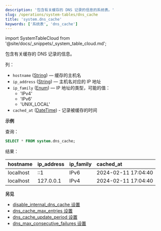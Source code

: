 ```yaml
---
description: '包含有关缓存的 DNS 记录的信息的系统表。'
slug: /operations/system-tables/dns_cache
title: 'system.dns_cache'
keywords: ['系统表', 'dns_cache']
---
```

import SystemTableCloud from '@site/docs/_snippets/_system_table_cloud.md';

<SystemTableCloud/>

包含有关缓存的 DNS 记录的信息。

列：

- `hostname` ([String](../../sql-reference/data-types/string.md)) — 缓存的主机名
- `ip_address` ([String](../../sql-reference/data-types/string.md)) — 主机名对应的 IP 地址
- `ip_family` ([Enum](../../sql-reference/data-types/enum.md)) — IP 地址的类型，可能的值：
   - 'IPv4'
   - 'IPv6'
   - 'UNIX_LOCAL'
- `cached_at` ([DateTime](../../sql-reference/data-types/datetime.md)) - 记录被缓存的时间

**示例**

查询：

```sql
SELECT * FROM system.dns_cache;
```

结果：

| hostname | ip\_address | ip\_family | cached\_at |
| :--- | :--- | :--- | :--- |
| localhost | ::1 | IPv6 | 2024-02-11 17:04:40 |
| localhost | 127.0.0.1 | IPv4 | 2024-02-11 17:04:40 |

**另见**

- [disable_internal_dns_cache 设置](../../operations/server-configuration-parameters/settings.md#disable_internal_dns_cache)
- [dns_cache_max_entries 设置](../../operations/server-configuration-parameters/settings.md#dns_cache_max_entries)
- [dns_cache_update_period 设置](../../operations/server-configuration-parameters/settings.md#dns_cache_update_period)
- [dns_max_consecutive_failures 设置](../../operations/server-configuration-parameters/settings.md#dns_max_consecutive_failures)
